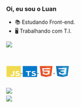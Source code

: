 ### Oi, eu sou o Luan

- 📚 Estudando Front-end.
- 🖥️ Trabalhando com T.I.
  


<div>
  <a href="https://github.com/LuanLoretto">
   
<img height="180em" src="https://github-readme-stats.vercel.app/api?username=LuanLoretto&show_icons=true&theme=tokyonight">
<div>

##

<div style="display: inline_block"><br>
  <img align="center" alt="Loretto-Js" height="30" width="40" src="https://raw.githubusercontent.com/devicons/devicon/master/icons/javascript/javascript-plain.svg">
  <img align="center" alt="Loretto-Ts" height="30" width="40" src="https://raw.githubusercontent.com/devicons/devicon/master/icons/typescript/typescript-plain.svg">
  <img align="center" alt="Loretto-HTML" height="30" width="40" src="https://raw.githubusercontent.com/devicons/devicon/master/icons/html5/html5-original.svg">
  <img align="center" alt="Loretto-CSS" height="30" width="40" src="https://raw.githubusercontent.com/devicons/devicon/master/icons/css3/css3-original.svg">
  
</div>

##

<div> 
 	<a href="twitch.tv/Loretto_" target="_blank"><img src="https://img.shields.io/badge/Twitch-9146FF?style=for-the-badge&logo=twitch&logoColor=white" target="_blank"></a> <br>
  <img align="center" src="https://www.google.com/url?sa=i&url=https%3A%2F%2Fbr.pinterest.com%2Fpin%2F633600241334906393%2F&psig=AOvVaw0k2o_7664xh9yKIdbo7c1A&ust=1726073403143000&source=images&cd=vfe&opi=89978449&ved=0CBEQjRxqFwoTCJCx0I_quIgDFQAAAAAdAAAAABAJwidth=614&height=345">
</div>

